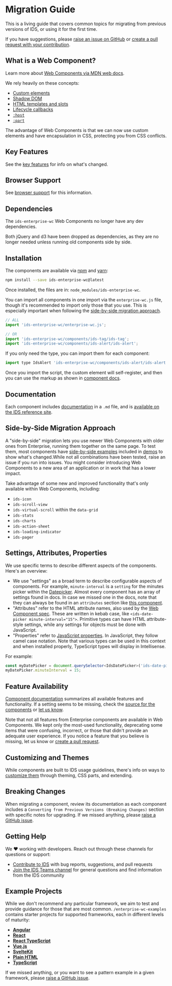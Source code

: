 # Migration Guide

This is a living guide that covers common topics for migrating from previous versions of IDS, or using it for the first time.

If you have suggestions, please [raise an issue on GitHub](https://github.com/infor-design/enterprise-wc/issues) or [create a pull request with your contribution](./CONTRIBUTING.md).

## What is a Web Component?

Learn more about [Web Components via MDN web docs](https://developer.mozilla.org/en-US/docs/Web/API/Web_components).

We rely heavily on these concepts:

- [Custom elements](https://developer.mozilla.org/en-US/docs/Web/API/Web_components/Using_custom_elements)
- [Shadow DOM](https://developer.mozilla.org/en-US/docs/Web/API/Web_components/Using_shadow_DOM)
- [HTML templates and slots](https://developer.mozilla.org/en-US/docs/Web/API/Web_components/Using_templates_and_slots)
- [Lifecycle callbacks](https://developer.mozilla.org/en-US/docs/Web/API/Web_components/Using_custom_elements#custom_element_lifecycle_callbacks)
- [`:host`](https://developer.mozilla.org/en-US/docs/Web/CSS/:host)
- [`:part`](https://developer.mozilla.org/en-US/docs/Web/CSS/::part)

The advantage of Web Components is that we can now use custom elements and have encapsulation in CSS, protecting you from CSS conflicts.

## Key Features

See the [key features](../README.md#key-features) for info on what's changed.

## Browser Support

See [browser support](../README.md#browser-support) for this information.

## Dependencies

The `ids-enterprise-wc` Web Components no longer have any dev dependencies.

Both jQuery and d3 have been dropped as dependencies, as they are no longer needed unless running old components side by side.

## Installation

The components are available via [npm](https://www.npmjs.com/) and [yarn](https://yarnpkg.com/):

```bash
npm install --save ids-enterprise-wc@latest
```

Once installed, the files are in: `node_modules/ids-enterprise-wc`.

You can import all components in one import via the `enterprise-wc.js` file, though it's recommended to import only those that you use. This is especially important when following the [side-by-side migration approach](https://github.com/infor-design/enterprise-wc/blob/main/doc/MIGRATION-GUIDE.md#side-by-side-migration-approach).

```js
// ALL
import 'ids-enterprise-wc/enterprise-wc.js';

// OR
import 'ids-enterprise-wc/components/ids-tag/ids-tag';
import 'ids-enterprise-wc/components/ids-alert/ids-alert';
```

If you only need the type, you can import them for each component:

```js
import type IdsAlert 'ids-enterprise-wc/components/ids-alert/ids-alert';
```

Once you import the script, the custom element will self-register, and then you can use the markup as shown in [component docs](./DOCUMENTATION.md).

## Documentation

Each component includes [documentation](./DOCUMENTATION.md) in a `.md` file, and is [available on the IDS reference site](https://design.infor.com/web-components/).

## Side-by-Side Migration Approach

A "side-by-side" migration lets you use newer Web Components with older ones from Enterprise, running them together on the same page. To test them, most components have [side-by-side examples](https://main.wc.design.infor.com/ids-switch/side-by-side.html) included in [demos](https://main.wc.design.infor.com/) to show what's changed.While not all combinations have been tested, raise an issue if you run into issues. You might consider introducing Web Components to a new area of an application or in work that has a lower impact.

Take advantage of some new and improved functionality that's only available within Web Components, including:

- `ids-icon`
- `ids-scroll-view`
- `ids-virtual-scroll` within the `data-grid`
- `ids-stats`
- `ids-charts`
- `ids-action-sheet`
- `ids-loading-indicator`
- `ids-pager`

## Settings, Attributes, Properties

We use specific terms to describe different aspects of the components. Here's an overview:

- We use "settings" as a broad term to describe configurable aspects of components. For example, `minute-interval` is a `setting` for the minutes picker within the [Datepicker](https://github.com/infor-design/enterprise-wc/tree/main/src/components/ids-date-picker#settings-attributes). Almost every component has an array of settings found in docs. In case we missed one in the docs, note that they can always be found in an `attributes` section like [this component](https://github.com/infor-design/enterprise-wc/blob/main/src/components/ids-alert/ids-alert.ts#L49).
- "Attributes" refer to the HTML attribute names, also used by the [Web Component spec](https://developer.mozilla.org/en-US/docs/Web/API/Web_components/Using_custom_elements#responding_to_attribute_changes). These are written in kebab case, like `<ids-date-picker minute-interval="15">`. Primitive types can have HTML attribute-style settings, while any settings for objects must be done with JavaScript.
- "Properties" refer to [JavaScript properties](https://developer.mozilla.org/en-US/docs/Glossary/Property/JavaScript). In JavaScript, they follow camel case notation.  Note that various types can be used in this context and when installed properly, TypeScript types will display in Intellisense.
  
For example:

```js
const myDatePicker = document.querySelector<IdsDatePicker>('ids-date-picker');
myDatePicker.minuteInterval = 15;
```

## Feature Availability

[Component documentation](./DOCUMENTATION.md) summarizes all available features and functionality. If a setting seems to be missing, check the [source for the components](https://github.com/infor-design/enterprise-wc/tree/main/src/components) or [let us know](https://github.com/infor-design/enterprise-wc/issues/new/choose).

Note that not all features from Enterprise components are available in Web Components. We kept only the most-used functionality, deprecating some items that were confusing, incorrect, or those that didn't provide an adequate user experience. If you notice a feature that you believe is missing, let us know or [create a pull request](https://github.com/infor-design/enterprise-wc/issues/new/choose).

## Customizing and Themes

While components are built to IDS usage guidelines, there's info on ways to [customize them](./CUSTOMIZING.md) through theming, CSS parts, and extending.

## Breaking Changes

When migrating a component, review its documentation as each component includes a `Converting from Previous Versions (Breaking Changes)` section with specific notes for upgrading. If we missed anything, please [raise a GitHub issue](https://github.com/infor-design/enterprise-wc/issues/new/choose).

## Getting Help

We :heart: working with developers. Reach out through these channels for questions or support:

- [Contribute to IDS](./CONTRIBUTING.md) with bug reports, suggestions, and pull requests
- [Join the IDS Teams channel](https://teams.microsoft.com/l/team/19%3A2b0c9ce520b0481a9ce115f0ca4a326f%40thread.skype/conversations?groupId=4f50ef7d-e88d-4ccb-98ca-65f26e57fe35&tenantId=457d5685-0467-4d05-b23b-8f817adda47c) for general questions and find information from the IDS community

## Example Projects

While we don't recommend any particular framework, we aim to test and provide guidance for those that are most common. `/enterprise-wc-examples` contains starter projects for supported frameworks, each in different levels of maturity:

- **[Angular](https://github.com/infor-design/enterprise-wc-examples/tree/main/angular-ids-wc)**
- **[React](https://github.com/infor-design/enterprise-wc-examples/tree/main/react-ids-wc)**
- **[React TypeScript](https://github.com/infor-design/enterprise-wc-examples/tree/main/react-ts-ids-wc)**
- **[Vue.js](https://github.com/infor-design/enterprise-wc-examples/tree/main/vue-ids-wc)**
- **[SvelteKit](https://github.com/infor-design/enterprise-wc-examples/tree/main/sveltekit-ids-wc)**
- **[Plain HTML](https://github.com/infor-design/enterprise-wc-examples/tree/main/plain-html)**
- **[TypeScript](https://github.com/infor-design/enterprise-wc-examples/tree/main/typescript-ids-wc)**

If we missed anything, or you want to see a pattern example in a given framework, please [raise a GitHub issue](https://github.com/infor-design/enterprise-wc/issues/new/choose).

